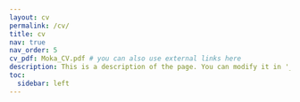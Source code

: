 ```yaml
---
layout: cv
permalink: /cv/
title: cv
nav: true
nav_order: 5
cv_pdf: Moka_CV.pdf # you can also use external links here
description: This is a description of the page. You can modify it in '_pages/cv.md'. You can also change or remove the top pdf download button.
toc:
  sidebar: left
---
```


